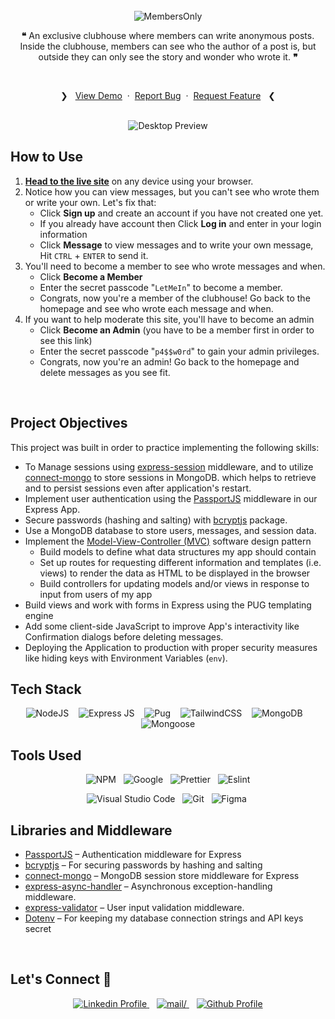 <br>
<div align="center">
<picture>
    <source media="(prefers-color-scheme: light)" srcset="https://readme-typing-svg.herokuapp.com?font=Rubik&weight=500&size=40&pause=&color=000&center=true&vCenter=true&repeat=false&random=false&width=280&height=60&lines=MembersOnly">
    <img alt="MembersOnly" src="https://readme-typing-svg.herokuapp.com?font=Rubik&weight=500&size=40&pause=&color=FFFFFF&center=true&vCenter=true&repeat=false&random=false&width=280&height=60&lines=MembersOnly">
</picture>
<br>

**❝** An exclusive clubhouse where members can write anonymous posts. Inside the clubhouse, members can see who the author of a post is, but outside they can only see the story and wonder who wrote it. **❞**

<br>
  <p>
    ❯ &nbsp;
    <a href="http://membersonly-app.glitch.me/">View Demo</a>
    &nbsp;·&nbsp;
    <a href="https://github.com/0xabdulkhalid/members-only/issues">Report Bug</a>
    &nbsp;·&nbsp;
    <a href="https://github.com/0xabdulkhalid/members-only/issues">Request Feature</a>
     &nbsp; ❮
  </p>
</div>

<br>

<div align='center'>
<img src='https://github.com/0xabdulkhalid/members-only/assets/92252895/87ae4bfe-3900-4a13-98a6-41332b053115' alt='Desktop Preview'>
</div>

## How to Use

1. [**Head to the live site**](http://membersonly-app.glitch.me/) on any device using your browser.
2. Notice how you can view messages, but you can't see who wrote them or write your own. Let's fix that:
   - Click **Sign up** and create an account if you have not created one yet.
   - If you already have account then Click **Log in** and enter in your login information
   - Click **Message** to view messages and to write your own message, Hit `CTRL` + `ENTER` to send it.
3. You'll need to become a member to see who wrote messages and when.
   - Click **Become a Member**
   - Enter the secret passcode "`LetMeIn`" to become a member.
   - Congrats, now you're a member of the clubhouse! Go back to the homepage and see who wrote each message and when.
4. If you want to help moderate this site, you'll have to become an admin
   - Click **Become an Admin** (you have to be a member first in order to see this link)
   - Enter the secret passcode "`p4$$w0rd`" to gain your admin privileges.
   - Congrats, now you're an admin! Go back to the homepage and delete messages as you see fit.

<br>

## Project Objectives

This project was built in order to practice implementing the following skills:

- To Manage sessions using [express-session](https://www.npmjs.com/package/express-session) middleware, and to utilize [connect-mongo](https://www.npmjs.com/package/connect-mongo) to store sessions in MongoDB. which helps to retrieve and to persist sessions even after application's restart.
- Implement user authentication using the [PassportJS](https://www.passportjs.org/) middleware in our Express App.
- Secure passwords (hashing and salting) with [bcryptjs](https://www.npmjs.com/package/bcryptjs) package.
- Use a MongoDB database to store users, messages, and session data.
- Implement the [Model-View-Controller (MVC)](https://developer.mozilla.org/en-US/docs/Glossary/MVC) software design pattern
  - Build models to define what data structures my app should contain
  - Set up routes for requesting different information and templates (i.e. views) to render the data as HTML to be displayed in the browser
  - Build controllers for updating models and/or views in response to input from users of my app
- Build views and work with forms in Express using the PUG templating engine
- Add some client-side JavaScript to improve App's interactivity like Confirmation dialogs before deleting messages.
- Deploying the Application to production with proper security measures like hiding keys with Environment Variables (`env`).

## Tech Stack

<div align=center>

![NodeJS](https://img.shields.io/badge/node.js-6DA55F?style=for-the-badge&logo=node.js&logoColor=white) &nbsp;&nbsp; ![Express JS](https://img.shields.io/badge/Express-000000.svg?style=for-the-badge&logo=Express&logoColor=white) &nbsp;&nbsp; ![Pug](https://img.shields.io/badge/Pug-FFF?style=for-the-badge&logo=pug&logoColor=A86454) &nbsp;&nbsp; ![TailwindCSS](https://img.shields.io/badge/tailwindcss-%2338B2AC.svg?style=for-the-badge&logo=tailwind-css&logoColor=white) &nbsp;&nbsp; ![MongoDB](https://img.shields.io/badge/MongoDB-%234ea94b.svg?style=for-the-badge&logo=mongodb&logoColor=white) &nbsp;&nbsp; ![Mongoose](https://img.shields.io/badge/Mongoose-880000.svg?style=for-the-badge&logo=Mongoose&logoColor=white)

</div>

## Tools Used

<div align=center>
  
![NPM](https://img.shields.io/badge/npm-CB3837?style=for-the-badge&logo=npm&logoColor=white) &nbsp;&nbsp;![Google](https://img.shields.io/badge/google-DA4437?style=for-the-badge&logo=google&logoColor=white) &nbsp;&nbsp;![Prettier](https://img.shields.io/badge/prettier-1A2C34?style=for-the-badge&logo=prettier&logoColor=F7BA3E) &nbsp;&nbsp;![Eslint](https://img.shields.io/badge/eslint-3A33D1?style=for-the-badge&logo=eslint&logoColor=white)

&nbsp;&nbsp;![Visual Studio Code](https://img.shields.io/badge/VS%20Code-0078d7.svg?style=for-the-badge&logo=visual-studio-code&logoColor=white) &nbsp;&nbsp;![Git](https://img.shields.io/badge/Git-F05032?style=for-the-badge&logo=git&logoColor=white) &nbsp;&nbsp;![Figma](https://img.shields.io/badge/Figma-F24E1E?style=for-the-badge&logo=figma&logoColor=white) &nbsp;&nbsp;

</div>

## Libraries and Middleware

- [PassportJS](https://www.passportjs.org/) – Authentication middleware for Express
- [bcryptjs](https://www.npmjs.com/package/bcryptjs) – For securing passwords by hashing and salting
- [connect-mongo](https://www.npmjs.com/package/connect-mongo) – MongoDB session store middleware for Express
- [express-async-handler](https://www.npmjs.com/package/express-async-handler) – Asynchronous exception-handling middleware.
- [express-validator](https://www.npmjs.com/package/express-validator) – User input validation middleware.
- [Dotenv](https://www.npmjs.com/package/dotenv) – For keeping my database connection strings and API keys secret

<br>

## Let's Connect 👋

<div align=center>
  <a href="https://linkedin.com/in/0xabdulkhalid" >
    <img src="https://img.shields.io/badge/linkedin-%2300acee.svg?color=405DE6&style=for-the-badge&logo=linkedin&logoColor=white" alt="Linkedin Profile">
  </a>&nbsp;&nbsp;
  <a href="mailto:0xabdulkhalid@gmail.com" target="_blank">
    <img src="https://img.shields.io/badge/gmail-%23EA4335.svg?style=for-the-badge&logo=gmail&logoColor=white" alt=mail/>
  </a>&nbsp;&nbsp;
  <a href="https://www.github.com/0xabdulkhalid/" >
    <img src="https://img.shields.io/badge/Github-131313?style=for-the-badge&logo=github&logoColor=white" alt="Github Profile">
  </a>
</div>

<br>
